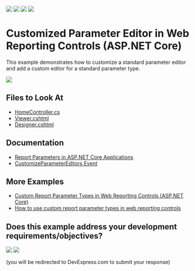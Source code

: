 <!-- default badges list -->
![](https://img.shields.io/endpoint?url=https://codecentral.devexpress.com/api/v1/VersionRange/377048975/23.1.3%2B)
[![](https://img.shields.io/badge/Open_in_DevExpress_Support_Center-FF7200?style=flat-square&logo=DevExpress&logoColor=white)](https://supportcenter.devexpress.com/ticket/details/T1006515)
[![](https://img.shields.io/badge/📖_How_to_use_DevExpress_Examples-e9f6fc?style=flat-square)](https://docs.devexpress.com/GeneralInformation/403183)
[![](https://img.shields.io/badge/💬_Leave_Feedback-feecdd?style=flat-square)](#does-this-example-address-your-development-requirementsobjectives)
<!-- default badges end -->
# Customized Parameter Editor in Web Reporting Controls (ASP.NET Core)

This example demonstrates how to customize a standard parameter editor and add a custom editor for a standard parameter type. 

![](Images/Customized-Parameter-Editors.png)

<!-- default file list -->

## Files to Look At

- [HomeController.cs](CS/ParameterEditorAspNetCoreExample/Controllers/HomeController.cs)
- [Viewer.cshtml](CS/ParameterEditorAspNetCoreExample/Views/Home/Viewer.cshtml)
- [Designer.cshtml](CS/ParameterEditorAspNetCoreExample/Views/Home/Designer.cshtml)

<!-- default file list end -->

## Documentation

- [Report Parameters in ASP.NET Core Applications](https://docs.devexpress.com/XtraReports/403203/web-reporting/asp-net-core-reporting/report-parameters-in-asp-net-core-applications)
- [CustomizeParameterEditors Event](https://docs.devexpress.com/XtraReports/DevExpress.AspNetCore.Reporting.WebDocumentViewer.WebDocumentViewerClientSideEventsBuilder.Customize)

## More Examples

- [Custom Report Parameter Types in Web Reporting Controls (ASP.NET Core)](https://github.com/DevExpress-Examples/Reporting-Custom-Parameter-Editor-AspNet-Core)
- [How to use custom report parameter types in web reporting controls](https://github.com/DevExpress-Examples/Reporting_How-to-add-and-use-custom-types-for-report-parameters-in-the-web-reporting-controls)
<!-- feedback -->
## Does this example address your development requirements/objectives?

[<img src="https://www.devexpress.com/support/examples/i/yes-button.svg"/>](https://www.devexpress.com/support/examples/survey.xml?utm_source=github&utm_campaign=reporting-asp-net-core-customized-parameter-editor&~~~was_helpful=yes) [<img src="https://www.devexpress.com/support/examples/i/no-button.svg"/>](https://www.devexpress.com/support/examples/survey.xml?utm_source=github&utm_campaign=reporting-asp-net-core-customized-parameter-editor&~~~was_helpful=no)

(you will be redirected to DevExpress.com to submit your response)
<!-- feedback end -->
